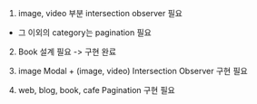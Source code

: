 1. image, video 부분 intersection observer 필요

- 그 이외의 category는 pagination 필요

2. Book 설계 필요 -> 구현 완료

3. image Modal + (image, video) Intersection Observer 구현 필요

4. web, blog, book, cafe Pagination 구현 필요
